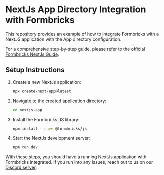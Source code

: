 # NextJs App Directory Integration with Formbricks

This repository provides an example of how to integrate Formbricks with a NextJS application with the App directory configuration.

For a comprehensive step-by-step guide, please refer to the official [Formbricks NextJs Guide](https://formbricks.com/docs/getting-started/framework-guides#next-js).

## Setup Instructions

1. Create a new NextJs application:

   ```sh
   npx create-next-app@latest
   ```

2. Navigate to the created application directory:

   ```sh
   cd nextjs-app
   ```

3. Install the Formbricks JS library:

   ```sh
   npm install --save @formbricks/js
   ```

4. Start the NextJs development server:

   ```sh
   npm run dev
   ```

With these steps, you should have a running NextJs application with Formbricks integrated. If you run into any issues, reach out to us on our [Discord server](https://formbricks.com/discord).
